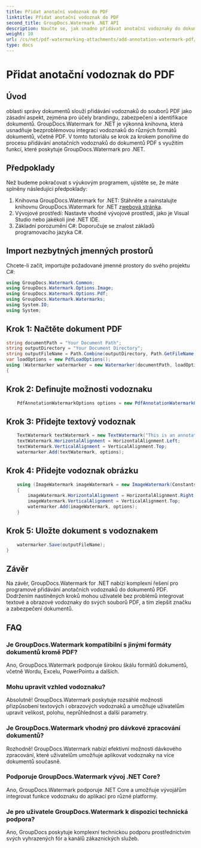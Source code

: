 ```yaml
---
title: Přidat anotační vodoznak do PDF
linktitle: Přidat anotační vodoznak do PDF
second_title: GroupDocs.Watermark .NET API
description: Naučte se, jak snadno přidávat anotační vodoznaky do dokumentů PDF pomocí GroupDocs.Watermark for .NET. Snadno vylepšete značku a zabezpečení dokumentů.
weight: 10
url: /cs/net/pdf-watermarking-attachments/add-annotation-watermark-pdf/
type: docs
---
```

# Přidat anotační vodoznak do PDF

## Úvod
oblasti správy dokumentů slouží přidávání vodoznaků do souborů PDF jako zásadní aspekt, zejména pro účely brandingu, zabezpečení a identifikace dokumentů. GroupDocs.Watermark for .NET je výkonná knihovna, která usnadňuje bezproblémovou integraci vodoznaků do různých formátů dokumentů, včetně PDF. V tomto tutoriálu se krok za krokem ponoříme do procesu přidávání anotačních vodoznaků do dokumentů PDF s využitím funkcí, které poskytuje GroupDocs.Watermark pro .NET.
## Předpoklady
Než budeme pokračovat s výukovým programem, ujistěte se, že máte splněny následující předpoklady:
1.  Knihovna GroupDocs.Watermark for .NET: Stáhněte a nainstalujte knihovnu GroupDocs.Watermark for .NET z[webová stránka](https://releases.groupdocs.com/Watermark/net/).
2. Vývojové prostředí: Nastavte vhodné vývojové prostředí, jako je Visual Studio nebo jakékoli jiné .NET IDE.
3. Základní porozumění C#: Doporučuje se znalost základů programovacího jazyka C#.

## Import nezbytných jmenných prostorů
Chcete-li začít, importujte požadované jmenné prostory do svého projektu C#:
```csharp
using GroupDocs.Watermark.Common;
using GroupDocs.Watermark.Options.Image;
using GroupDocs.Watermark.Options.Pdf;
using GroupDocs.Watermark.Watermarks;
using System.IO;
using System;
```
## Krok 1: Načtěte dokument PDF
```csharp
string documentPath = "Your Document Path";
string outputDirectory = "Your Document Directory";
string outputFileName = Path.Combine(outputDirectory, Path.GetFileName(documentPath));
var loadOptions = new PdfLoadOptions();
using (Watermarker watermarker = new Watermarker(documentPath, loadOptions))
{
```
## Krok 2: Definujte možnosti vodoznaku
```csharp
	PdfAnnotationWatermarkOptions options = new PdfAnnotationWatermarkOptions();
```
## Krok 3: Přidejte textový vodoznak
```csharp
	TextWatermark textWatermark = new TextWatermark("This is an annotation watermark", new Font("Arial", 8));
	textWatermark.HorizontalAlignment = HorizontalAlignment.Left;
	textWatermark.VerticalAlignment = VerticalAlignment.Top;
	watermarker.Add(textWatermark, options);
```
## Krok 4: Přidejte vodoznak obrázku
```csharp
	using (ImageWatermark imageWatermark = new ImageWatermark(Constants.ProtectJpg))
	{
		imageWatermark.HorizontalAlignment = HorizontalAlignment.Right;
		imageWatermark.VerticalAlignment = VerticalAlignment.Top;
		watermarker.Add(imageWatermark, options);
	}
```
## Krok 5: Uložte dokument s vodoznakem
```csharp
	watermarker.Save(outputFileName);
}
```

## Závěr
Na závěr, GroupDocs.Watermark for .NET nabízí komplexní řešení pro programové přidávání anotačních vodoznaků do dokumentů PDF. Dodržením nastíněných kroků mohou uživatelé bez problémů integrovat textové a obrazové vodoznaky do svých souborů PDF, a tím zlepšit značku a zabezpečení dokumentů.
## FAQ
### Je GroupDocs.Watermark kompatibilní s jinými formáty dokumentů kromě PDF?
Ano, GroupDocs.Watermark podporuje širokou škálu formátů dokumentů, včetně Wordu, Excelu, PowerPointu a dalších.
### Mohu upravit vzhled vodoznaku?
Absolutně! GroupDocs.Watermark poskytuje rozsáhlé možnosti přizpůsobení textových i obrazových vodoznaků a umožňuje uživatelům upravit velikost, polohu, neprůhlednost a další parametry.
### Je GroupDocs.Watermark vhodný pro dávkové zpracování dokumentů?
Rozhodně! GroupDocs.Watermark nabízí efektivní možnosti dávkového zpracování, které uživatelům umožňuje aplikovat vodoznaky na více dokumentů současně.
### Podporuje GroupDocs.Watermark vývoj .NET Core?
Ano, GroupDocs.Watermark podporuje .NET Core a umožňuje vývojářům integrovat funkce vodoznaku do aplikací pro různé platformy.
### Je pro uživatele GroupDocs.Watermark k dispozici technická podpora?
Ano, GroupDocs poskytuje komplexní technickou podporu prostřednictvím svých vyhrazených fór a kanálů zákaznických služeb.
